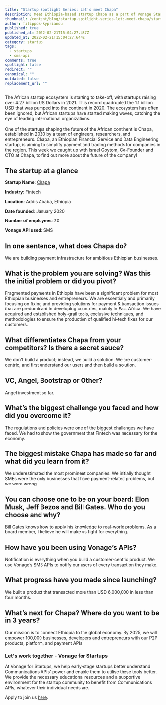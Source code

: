 ```yaml
---
title: "Startup Spotlight Series: Let's meet Chapa"
description: Meet Ethiopia-based startup Chapa as a part of Vonage Startup Spotlight series.
thumbnail: /content/blog/startup-spotlight-series-lets-meet-chapa/startups_chapa.png
author: filippos-kyprianou
published: true
published_at: 2022-02-21T15:04:27.487Z
updated_at: 2022-02-21T15:04:27.644Z
category: startup
tags:
  - startups
  - sms-api
comments: true
spotlight: false
redirect: ""
canonical: ""
outdated: false
replacement_url: ""
---
```

The African startup ecosystem is starting to take-off, with startups raising over 4.27 billion US Dollars in 2021. This record quadrupled the 1.1 billion USD that was pumped into the continent in 2020. The ecosystem has often been ignored, but African startups have started making waves, catching the eye of leading international organizations.\
\
One of the startups shaping the future of the African continent is Chapa, established in 2020 by a team of engineers, researchers, and entrepreneurs. Chapa, an Ethiopian Financial Service and Data Engineering startup, is aiming to simplify payment and trading methods for companies in the region. This week we caught up with Israel Goytom, Co-Founder and CTO at Chapa, to find out more about the future of the company!

## The startup at a glance

**Startup Name**: [Chapa](https://chapa.co/)

**Industry**: Fintech

**Location**: Addis Ababa, Ethiopia

**Date founded**: January 2020

**Number of employees**: 20

**Vonage API used**: SMS

## In one sentence, what does Chapa do?

We are building payment infrastructure for ambitious Ethiopian businesses. 

## What is the problem you are solving? Was this the initial problem or did you pivot?

Fragmented payments in Ethiopia have been a significant problem for most Ethiopian businesses and entrepreneurs. We are essentially and primarily focusing on fixing and providing solutions for payment & transaction issues that are predominant in developing countries, mainly in East Africa. We have acquired and established holy-grail tools, exclusive techniques, and methodologies to ensure the production of qualified hi-tech fixes for our customers.

## What differentiates Chapa from your competitors? Is there a secret sauce?

We don't build a product; instead, we build a solution. We are customer-centric, and first understand our users and then build a solution.

## VC, Angel, Bootstrap or Other?

Angel investment so far.

## What’s the biggest challenge you faced and how did you overcome it?

The regulations and policies were one of the biggest challenges we have faced. We had to show the government that Fintech was necessary for the economy.   

## The biggest mistake Chapa has made so far and what did you learn from it?

We underestimated the most prominent companies. We initially thought SMEs were the only businesses that have payment-related problems, but we were wrong.

## You can choose one to be on your board: Elon Musk, Jeff Bezos and Bill Gates. Who do you choose and why? 



Bill Gates knows how to apply his knowledge to real-world problems. As a board member, I believe he will make us fight for everything. 



## How have you been using Vonage’s APIs?



Notification is everything when you build a customer-centric product. We use Vonage’s SMS APIs to notify our users of every transaction they make. 

## What progress have you made since launching? 

We built a product that transacted more than USD 6,000,000 in less than four months. 

## What’s next for Chapa? Where do you want to be in 3 years?

Our mission is to connect Ethiopia to the global economy. By 2025, we will empower 100,000 businesses, developers and entrepreneurs with our P2P products, platform, and payment APIs. 

### Let's work together - Vonage for Startups

At Vonage for Startups, we help early-stage startups better understand Communications APIs' power and enable them to utilise these tools better. We provide the necessary educational resources and a supportive environment for the startup community to benefit from Communications APIs, whatever their individual needs are.



Apply to join us [here](https://vonage.dev/3d093hA).